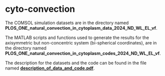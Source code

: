 # cyto-convection
The COMSOL simulation datasets are in the directory named **PLOS_ONE_natural_convection_in_cytoplasm_data_2024_ND_WL_EL_vf**.

The MATLAB scripts and functions used to generate the results for the axisymmetric but non-concentric system (bi-spherical coordinates), are in the directory named **PLOS_ONE_natural_convection_in_cytoplasm_codes_2024_ND_WL_EL_vf**.

The description for the datasets and the code can be found in the file named <a href="https://github.com/nd519/cyto-convection-test/blob/main/readme_PLOS_ONE_data_code.pdf" target="_blank">**description_of_data_and_code.pdf**</a>.
